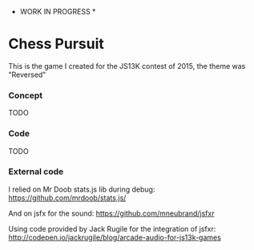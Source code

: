 * WORK IN PROGRESS *

# Chess Pursuit

This is the game I created for the JS13K contest of 2015, the theme was "Reversed"


### Concept

TODO

### Code

TODO


### External code

I relied on Mr Doob stats.js lib during debug:
https://github.com/mrdoob/stats.js/

And on jsfx for the sound:
https://github.com/mneubrand/jsfxr

Using code provided by Jack Rugile for the integration of jsfxr:
http://codepen.io/jackrugile/blog/arcade-audio-for-js13k-games

